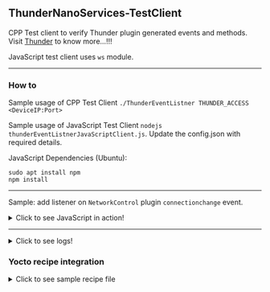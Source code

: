 ## ThunderNanoServices-TestClient

CPP Test client to verify Thunder plugin generated events and methods.
Visit [Thunder](https://github.com/rdkcentral/Thunder) to know more...!!!

JavaScript test client uses `ws` module.

---

### How to

Sample usage of CPP Test Client `./ThunderEventListner THUNDER_ACCESS <DeviceIP:Port>`

Sample usage of JavaScript Test Client `nodejs thunderEventListnerJavaScriptClient.js`. Update the config.json with required details.

JavaScript Dependencies (Ubuntu):
```
sudo apt install npm
npm install
```

---

Sample: add listener on `NetworkControl` plugin `connectionchange` event.

<details>
  <summary>Click to see JavaScript in action!</summary>

  > d35@d35:$ nodejs thunderEventListnerJavaScriptClient.js
  > [socketOpen]: Connection established with Thunder running @ 192.168.0.16:9998
  > [configData]: {\"jsonrpc\":\"2.0\",\"id\":1,\"method\":\"org.rdk.RDKShell.1.register\",\"params\":{\"event\":\"onSuspend\",\"id\":\"client.events.1\"}}
  > [configData]: {\"jsonrpc\":\"2.0\",\"id\":2,\"method\":\"org.rdk.HdcpProfile.1.register\",\"params\":{\"event\":\"onDisplayConnectionChanged\",\"id\":\"client.events.2\"}}
  > [configData]: {\"jsonrpc\":\"2.0\",\"id\":3,\"method\":\"org.rdk.Network.1.register\",\"params\":{\"event\":\"onConnectionStatusChanged\",\"id\":\"client.events.3\"}}
  > [configData]: {\"jsonrpc\":\"2.0\",\"id\":4,\"method\":\"org.rdk.Network.1.register\",\"params\":{\"event\":\"onDefaultInterfaceChanged\",\"id\":\"client.events.4\"}}
  > [configData]: {\"jsonrpc\":\"2.0\",\"id\":5,\"method\":\"org.rdk.Network.1.register\",\"params\":{\"event\":\"onInterfaceStatusChanged\",\"id\":\"client.events.5\"}}
  > [thunderReq]: Subscribing {\"jsonrpc\":\"2.0\",\"id\":1,\"method\":\"org.rdk.RDKShell.1.register\",\"params\":{\"event\":\"onSuspend\",\"id\":\"client.events.1\"}}
  > [thunderRsp]: {\"jsonrpc\":\"2.0\",\"id\":1,\"result\":0}
  > [thunderReq]: Subscribing {\"jsonrpc\":\"2.0\",\"id\":2,\"method\":\"org.rdk.HdcpProfile.1.register\",\"params\":{\"event\":\"onDisplayConnectionChanged\",\"id\":\"client.events.2\"}}
  > [thunderRsp]: {\"jsonrpc\":\"2.0\",\"id\":2,\"result\":0}
  > [thunderReq]: Subscribing {\"jsonrpc\":\"2.0\",\"id\":3,\"method\":\"org.rdk.Network.1.register\",\"params\":{\"event\":\"onConnectionStatusChanged\",\"id\":\"client.events.3\"}}
  > [thunderRsp]: {\"jsonrpc\":\"2.0\",\"id\":3,\"result\":0}
  > [thunderReq]: Subscribing {\"jsonrpc\":\"2.0\",\"id\":4,\"method\":\"org.rdk.Network.1.register\",\"params\":{\"event\":\"onDefaultInterfaceChanged\",\"id\":\"client.events.4\"}}
  > [thunderRsp]: {\"jsonrpc\":\"2.0\",\"id\":4,\"result\":0}
  > [thunderReq]: Subscribing {\"jsonrpc\":\"2.0\",\"id\":5,\"method\":\"org.rdk.Network.1.register\",\"params\":{\"event\":\"onInterfaceStatusChanged\",\"id\":\"client.events.5\"}}
  > [thunderRsp]: {\"jsonrpc\":\"2.0\",\"id\":5,\"result\":0}
  > [thunderNow]: Awaiting events...
  > [thunderEvt]: {\"jsonrpc\":\"2.0\",\"method\":\"client.events.3.onConnectionStatusChanged\",\"params\":{\"interface\":\"ETHERNET\",\"status\":\"DISCONNECTED\"}}
  > [thunderEvt]: {\"jsonrpc\":\"2.0\",\"method\":\"client.events.4.onDefaultInterfaceChanged\",\"params\":{\"oldInterfaceName\":\"ETHERNET\",\"newInterfaceName\":\"\"}}
  > [thunderEvt]: {\"jsonrpc\":\"2.0\",\"method\":\"client.events.3.onConnectionStatusChanged\",\"params\":{\"interface\":\"ETHERNET\",\"status\":\"CONNECTED\"}}
  > [thunderEvt]: {\"jsonrpc\":\"2.0\",\"method\":\"client.events.4.onDefaultInterfaceChanged\",\"params\":{\"oldInterfaceName\":\"\",\"newInterfaceName\":\"ETHERNET\"}}
  > [thunderEvt]: {\"jsonrpc\":\"2.0\",\"method\":\"client.events.2.onDisplayConnectionChanged\",\"params\":{\"HDCPStatus\":{\"isConnected\":false,\"isHDCPCompliant\":false,\"isHDCPEnabled\":false,\"hdcpReason\":2,\"supportedHDCPVersion\":\"2.2\",\"receiverHDCPVersion\":\"1.4\",\"currentHDCPVersion\":\"1.4\"}}}
  > [thunderEvt]: {\"jsonrpc\":\"2.0\",\"method\":\"client.events.2.onDisplayConnectionChanged\",\"params\":{\"HDCPStatus\":{\"isConnected\":false,\"isHDCPCompliant\":false,\"isHDCPEnabled\":false,\"hdcpReason\":2,\"supportedHDCPVersion\":\"2.2\",\"receiverHDCPVersion\":\"1.4\",\"currentHDCPVersion\":\"1.4\"}}}
  > [thunderEvt]: {\"jsonrpc\":\"2.0\",\"method\":\"client.events.2.onDisplayConnectionChanged\",\"params\":{\"HDCPStatus\":{\"isConnected\":false,\"isHDCPCompliant\":false,\"isHDCPEnabled\":false,\"hdcpReason\":2,\"supportedHDCPVersion\":\"2.2\",\"receiverHDCPVersion\":\"1.4\",\"currentHDCPVersion\":\"1.4\"}}}
  > [thunderEvt]: {\"jsonrpc\":\"2.0\",\"method\":\"client.events.2.onDisplayConnectionChanged\",\"params\":{\"HDCPStatus\":{\"isConnected\":true,\"isHDCPCompliant\":true,\"isHDCPEnabled\":false,\"hdcpReason\":2,\"supportedHDCPVersion\":\"2.2\",\"receiverHDCPVersion\":\"1.4\",\"currentHDCPVersion\":\"1.4\"}}}
  > [thunderEvt]: {\"jsonrpc\":\"2.0\",\"method\":\"client.events.2.onDisplayConnectionChanged\",\"params\":{\"HDCPStatus\":{\"isConnected\":true,\"isHDCPCompliant\":true,\"isHDCPEnabled\":true,\"hdcpReason\":2,\"supportedHDCPVersion\":\"2.2\",\"receiverHDCPVersion\":\"1.4\",\"currentHDCPVersion\":\"1.4\"}}}
  > [thunderEvt]: {\"jsonrpc\":\"2.0\",\"method\":\"client.events.2.onDisplayConnectionChanged\",\"params\":{\"HDCPStatus\":{\"isConnected\":true,\"isHDCPCompliant\":true,\"isHDCPEnabled\":true,\"hdcpReason\":2,\"supportedHDCPVersion\":\"2.2\",\"receiverHDCPVersion\":\"1.4\",\"currentHDCPVersion\":\"1.4\"}}}
  >
</details>

---

<details>
  <summary>Click to see logs!</summary>

> root@raspberrypi4-64-rdke:/opt# ./ComRPCPluginTestDeviceInfoTest
> Using THUNDER_ACCESS: /tmp/communicator
> Connected to DeviceInfo plugin.
> Make response: RaspberryPi4
> Exiting...
> Releasing DeviceInfo proxy...
> root@raspberrypi4-64-rdke:/opt#
</details>

### Yocto recipe integration

<details>
  <summary>Click to see sample recipe file</summary>

```
DESCRIPTION = "Sample recipe for bitbake."
SECTION = "Apps"
LICENSE = "Apache-2.0"
LIC_FILES_CHKSUM = "file://LICENSE;md5=86d3f3a95c324c9479bd8986968f4327"

PV ?= "1.0.0"
PR ?= "r0"

S = "${WORKDIR}/git"
inherit cmake pkgconfig

SRC_URI = "git://github.com/arun-madhavan-013/ThunderNanoServices-TestClients;protocol=https;nobranch=1"
SRCREV = "${AUTOREV}"

TOOLCHAIN = "gcc"
DISTRO_FEATURES_CHECK = "wpe_r4_4 wpe_r4"

DEPENDS += "wpeframework rdkservices-apis wpeframework-tools-native"
RDEPENDS:${PN} += "wpeframework"

TARGET_LDFLAGS += " -Wl,--no-as-needed -Wl,--as-needed "

CXXFLAGS += " -Wall -Werror "
SELECTED_OPTIMIZATION:append = " -Wno-deprecated-declarations"

EXTRA_OECMAKE += " \
    -DBUILD_REFERENCE=${SRCREV} \
    -DBUILD_SHARED_LIBS=ON \
    -DDEVICEINFOTESTAPP=ON \
"

# ----------------------------------------------------------------------------

FILES_SOLIBSDEV = ""

INSANE_SKIP:${PN} += "libdir staticdev dev-so"
INSANE_SKIP:${PN}-dbg += "libdir"
```

</details>
